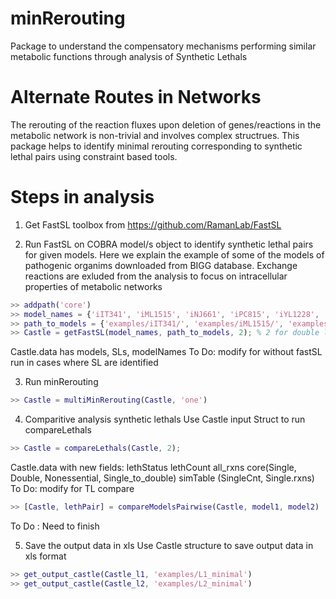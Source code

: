 # minRerouting
Package to understand the compensatory mechanisms performing similar metabolic functions through analysis of Synthetic Lethals

# Alternate Routes in Networks
The rerouting of the reaction fluxes upon deletion of genes/reactions in the metabolic network is non-trivial and involves complex structrues. This package helps to identify minimal rerouting corresponding to synthetic lethal pairs using constraint based tools.   

# Steps in analysis
1. Get FastSL toolbox from https://github.com/RamanLab/FastSL

2. Run FastSL on COBRA model/s object to identify synthetic lethal pairs for given models.
Here we explain the example of some of the models of pathogenic organims downloaded from BIGG database. Exchange reactions are exluded from the analysis to focus on intracellular properties of metabolic networks

```Matlab 
>> addpath('core')
>> model_names = {'iIT341', 'iML1515', 'iNJ661', 'iPC815', 'iYL1228', 'STM_v1_0'} % Recommneded to rename model.mat file to modelNames.mat file
>> path_to_models = {'examples/iIT341/', 'examples/iML1515/', 'examples/iNJ661/','examples/iPC815/', 'examples/iYL1228/', 'examples/STM_v1_0/'}
>> Castle = getFastSL(model_names, path_to_models, 2); % 2 for double lethals and 3 for triple lethals
``` 

Castle.data has models, SLs, modelNames
 To Do: modify for without fastSL run in cases where SL are identified 

3. Run minRerouting
```Matlab 
>> Castle = multiMinRerouting(Castle, 'one')
``` 

4. Comparitive analysis synthetic lethals 
Use Castle input Struct to run compareLethals
```Matlab 
>> Castle = compareLethals(Castle, 2); 
```
Castle.data with new fields:
lethStatus 
lethCount 
all_rxns
core(Single, Double, Nonessential, Single_to_double)
simTable (SingleCnt, Single.rxns) 
 To Do: modify for TL compare

```Matlab 
>> [Castle, lethPair] = compareModelsPairwise(Castle, model1, model2)
```
To Do : Need to finish

5. Save the output data in xls
Use Castle structure to save output data in xls format
```Matlab 
>> get_output_castle(Castle_l1, 'examples/L1_minimal')
>> get_output_castle(Castle_l2, 'examples/L2_minimal')
```

